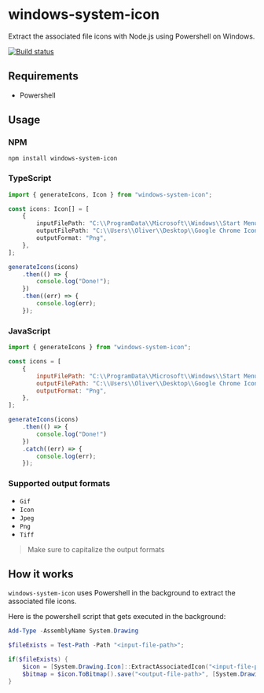 
# windows-system-icon

Extract the associated file icons with Node.js using Powershell on Windows.

[![Build status](https://ci.appveyor.com/api/projects/status/y6sm905f0gu36trq?svg=true)](https://ci.appveyor.com/project/oliverschwendener/windows-system-icon)

## Requirements

* Powershell

## Usage

### NPM

```
npm install windows-system-icon
```

### TypeScript

``` typescript
import { generateIcons, Icon } from "windows-system-icon";

const icons: Icon[] = [
    {
        inputFilePath: "C:\\ProgramData\\Microsoft\\Windows\\Start Menu\\Programs\\Google Chrome.lnk",
        outputFilePath: "C:\\Users\\Oliver\\Desktop\\Google Chrome Icon.png",
        outputFormat: "Png",
    },
];

generateIcons(icons)
    .then(() => {
        console.log("Done!");
    })
    .then((err) => {
        console.log(err);
    });
```

### JavaScript
``` javascript
import { generateIcons } from "windows-system-icon";

const icons = [
    {
        inputFilePath: "C:\\ProgramData\\Microsoft\\Windows\\Start Menu\\Programs\\Google Chrome.lnk",
        outputFilePath: "C:\\Users\\Oliver\\Desktop\\Google Chrome Icon.png",
        outputFormat: "Png",
    },
];

generateIcons(icons)
    .then(() => {
        console.log("Done!")
    })
    .catch((err) => {
        console.log(err);
    });

```

### Supported output formats

* `Gif`
* `Icon`
* `Jpeg`
* `Png`
* `Tiff`

> Make sure to capitalize the output formats

## How it works

`windows-system-icon` uses Powershell in the background to extract the associated file icons.

Here is the powershell script that gets executed in the background: 

``` powershell
Add-Type -AssemblyName System.Drawing

$fileExists = Test-Path -Path "<input-file-path>";

if($fileExists) {
    $icon = [System.Drawing.Icon]::ExtractAssociatedIcon("<input-file-path>");
    $bitmap = $icon.ToBitmap().save("<output-file-path>", [System.Drawing.Imaging.ImageFormat]::<output-format>); 
}
```